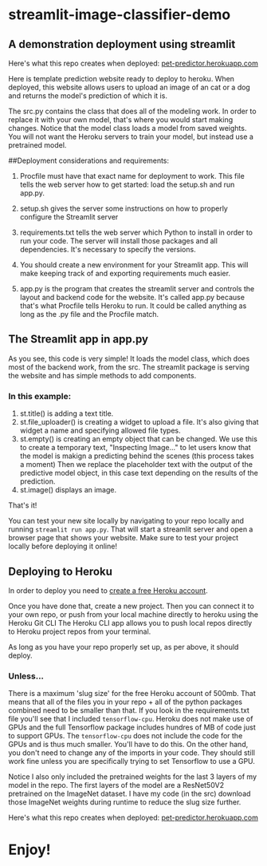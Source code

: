 # streamlit-image-classifier-demo
## A demonstration deployment using streamlit

Here's what this repo creates when deployed: [pet-predictor.herokuapp.com](https://caellwyn-pet-predictor-app-gdwpxx.streamlit.app/)

Here is template prediction website ready to deploy to heroku.  When deployed, this website allows users to upload an image of an cat or a dog and returns the model's prediction of which it is.

The src.py contains the class that does all of the modeling work.  In order to replace it with your own model, that's where you would start making changes.
Notice that the model class loads a model from saved weights.  You will not want the Heroku servers to train your model, but instead use a pretrained model.

##Deployment considerations and requirements:
1. Procfile must have that exact name for deployment to work.  This file tells the web server how to get started: load the setup.sh and run app.py.

2. setup.sh gives the server some instructions on how to properly configure the Streamlit server

3. requirements.txt tells the web server which Python to install in order to run your code.  The server will install those packages and all dependencies.  It's necessary to specify the versions.

4. You should create a new environment for your Streamlit app.  This will make keeping track of and exporting requirements much easier.

5. app.py is the program that creates the streamlit server and controls the layout and backend code for the website.  It's called app.py because that's what Procfile tells Heroku to run.  It could be called anything as long as the .py file and the Procfile match.

## The Streamlit app in app.py

As you see, this code is very simple!  It loads the model class, which does most of the backend work, from the src.  The streamlit package is serving the website and has simple methods to add components.

### In this example:

1. st.title() is adding a text title.
2. st.file_uploader() is creating a widget to upload a file.  It's also giving that widget a name and specifying allowed file types.
3. st.empty() is creating an empty object that can be changed.  We use this to create a temporary text, "Inspecting Image..." to let users know that the model is makign a predicting behind the scenes (this process takes a moment)
Then we replace the placeholder text with the output of the predictive model object, in this case text depending on the results of the prediction.
4. st.image() displays an image.

That's it!  

You can test your new site locally by navigating to your repo locally and running `streamlit run app.py`.  That will start a streamlit server and open a browser page that shows your website.  Make sure to test your project locally before deploying it online!

## Deploying to Heroku

In order to deploy you need to [create a free Heroku account](https://signup.heroku.com/login).  

Once you have done that, create a new project.  Then you can connect it to your own repo, or push from your local machine directly to heroku using the Heroku Git CLI
The Heroku CLI app allows you to push local repos directly to Heroku project repos from your terminal.

As long as you have your repo properly set up, as per above, it should deploy.

### Unless...

There is a maximum 'slug size' for the free Heroku account of 500mb.  That means that all of the files you in your repo + all of the python packages combined need to be smaller than that.
If you look in the requirements.txt file you'll see that I included `tensorflow-cpu`.  Heroku does not make use of GPUs and the full Tensorflow package includes hundres of MB of code just to support GPUs. 
The `tensorflow-cpu` does not include the code for the GPUs and is thus much smaller.  You'll have to do this.  On the other hand, you don't need to change any of the imports in your code.  They should still work fine unless you are specifically trying to set Tensorflow to use a GPU.

Notice I also only included the pretrained weights for the last 3 layers of my model in the repo.  The first layers of the model are a ResNet50V2 pretrained on the ImageNet dataset.  I have my code (in the src) download those ImageNet weights during runtime to reduce the slug size further.


Here's what this repo creates when deployed: [pet-predictor.herokuapp.com](https://pet-predictor.herokuapp.com)

# Enjoy!

#
